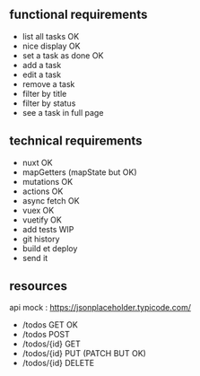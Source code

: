 ## functional requirements

+ list all tasks OK
+ nice display OK
+ set a task as done OK
+ add a task
+ edit a task
+ remove a task
+ filter by title
+ filter by status
+ see a task in full page

## technical requirements

+ nuxt OK
+ mapGetters (mapState but OK)
+ mutations OK
+ actions OK
+ async fetch OK
+ vuex OK
+ vuetify OK
+ add tests WIP
+ git history
+ build et deploy
+ send it

## resources

api mock : https://jsonplaceholder.typicode.com/

- /todos GET OK
- /todos POST
- /todos/{id} GET
- /todos/{id} PUT (PATCH BUT OK)
- /todos/{id} DELETE